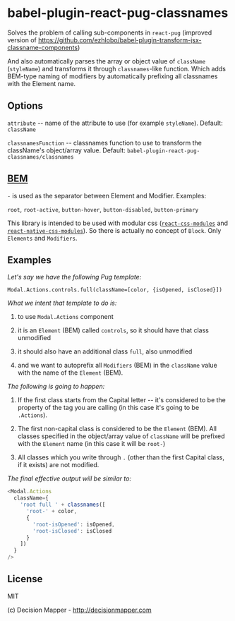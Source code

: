 # babel-plugin-react-pug-classnames

Solves the problem of calling sub-components in `react-pug`
(improved version of https://github.com/ezhlobo/babel-plugin-transform-jsx-classname-components)

And also automatically parses the array or object value of `className` (`styleName`)
and transforms it through `classnames`-like function. Which adds BEM-type naming of modifiers by automatically prefixing all classnames with the Element name.

## Options

`attribute` -- name of the attribute to use (for example `styleName`). Default: `className`

`classnamesFunction` -- classnames function to use to transform the className's object/array value. Default: `babel-plugin-react-pug-classnames/classnames`

## [BEM](http://getbem.com/naming/)

`-` is used as the separator between Element and Modifier. Examples:

`root`, `root-active`, `button-hover`, `button-disabled`, `button-primary`

This library is intended to be used with modular css ([`react-css-modules`](https://github.com/gajus/babel-plugin-react-css-modules) and [`react-native-css-modules`](https://github.com/kristerkari/react-native-css-modules)). So there is actually no concept of `Block`. Only `Elements` and `Modifiers`.

## Examples

*Let's say we have the following Pug template:*

```pug
Modal.Actions.controls.full(className=[color, {isOpened, isClosed}])
```

*What we intent that template to do is:*

1. to use `Modal.Actions` component

2. it is an `Element` (BEM) called `controls`, so it should have that class unmodified

3. it should also have an additional class `full`, also unmodified

4. and we want to autoprefix all `Modifiers` (BEM) in the `className` value with the name of the `Element` (BEM).

*The following is going to happen:*

1. If the first class starts from the Capital letter -- it's considered to be the property of the tag you are calling (in this case it's going to be `.Actions`).

2. The first non-capital class is considered to be the `Element` (BEM). All classes specified in the object/array value of `className` will be prefixed with the `Element` name (in this case it will be `root-`)

3. All classes which you write through `.` (other than the first Capital class, if it exists) are not modified.

*The final effective output will be similar to:*

```js
<Modal.Actions
  className={
    'root full ' + classnames([
      'root-' + color,
      {
        'root-isOpened': isOpened,
        'root-isClosed': isClosed
      }
    ])
  }
/>
```

## License

MIT

(c) Decision Mapper - http://decisionmapper.com
